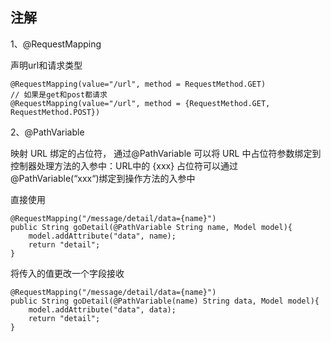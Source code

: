 ## 注解

1、@RequestMapping

声明url和请求类型

```
@RequestMapping(value="/url", method = RequestMethod.GET)
// 如果是get和post都请求
@RequestMapping(value="/url", method = {RequestMethod.GET, RequestMethod.POST})
```

2、@PathVariable

映射 URL 绑定的占位符， 通过@PathVariable 可以将 URL 中占位符参数绑定到控制器处理方法的入参中：URL中的 {xxx} 占位符可以通过@PathVariable(“xxx“)绑定到操作方法的入参中

直接使用
```
@RequestMapping("/message/detail/data={name}")
public String goDetail(@PathVariable String name, Model model){
    model.addAttribute("data", name);
    return "detail";
}
```

将传入的值更改一个字段接收
```
@RequestMapping("/message/detail/data={name}")
public String goDetail(@PathVariable(name) String data, Model model){
    model.addAttribute("data", data);
    return "detail";
}
```
